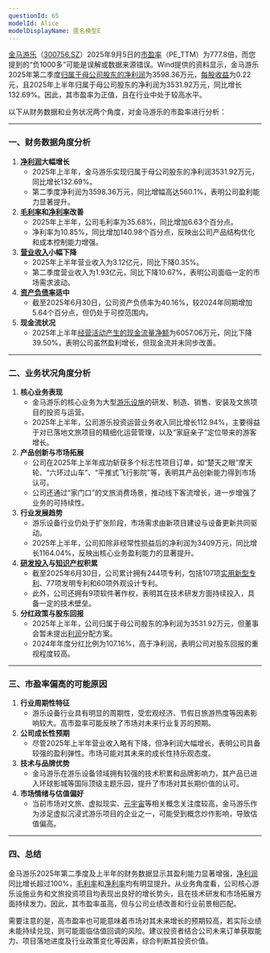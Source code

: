 ```yaml
---
questionId: 65
modelId: Alice
modelDisplayName: 匿名模型E
---
```

[金马游乐](windlocal://open?!CommandParam\(1400%2CWindCode%3D300756.SZ\)%27)（[300756.SZ](windlocal://open?!CommandParam\(1400%2CWindCode%3D300756.SZ\)%27)）2025年9月5日的[市盈率](windlocal://open?!CommandFunc\(ExecuteCmd\(CMDID%3D1601\)%3BAddSheet\(\)%3BSelectIndicator\(id%3D255284\)\)%27)（PE_TTM）为777.8倍，而您提到的“负1000多”可能是误解或数据来源错误。Wind提供的资料显示，金马游乐2025年第二季度[归属于母公司股东的净利润](windlocal://open?!CommandFunc\(ExecuteCmd\(CMDID%3D1601\)%3BAddSheet\(\)%3BSelectIndicator\(id%3D255873\)\)%27)为3598.36万元，[每股收益](windlocal://open?!CommandFunc\(ExecuteCmd\(CMDID%3D1601\)%3BAddSheet\(\)%3BSelectIndicator\(id%3D452133\)\)%27)为0.22元，且2025年上半年归属于母公司股东的净利润为3531.92万元，同比增长132.69%。因此，其市盈率为正值，且在行业中处于较高水平。

以下从财务数据和业务状况两个角度，对金马游乐的市盈率进行分析：

---

### 一、财务数据角度分析

1. **​[净利润](windlocal://open?!CommandFunc\(ExecuteCmd\(CMDID%3D1601\)%3BAddSheet\(\)%3BSelectIndicator\(id%3D255871\)\)%27)大幅增长​**
    - 2025年上半年，金马游乐实现归属于母公司股东的净利润3531.92万元，同比增长132.69%。
    - 第二季度净利润为3598.36万元，同比增幅高达560.1%，表明公司盈利能力显著提升。
2. **​[毛利率](windlocal://open?!CommandFunc\(ExecuteCmd\(CMDID%3D1601\)%3BAddSheet\(\)%3BSelectIndicator\(id%3D255487\)\)%27)和[净利率](windlocal://open?!CommandFunc\(ExecuteCmd\(CMDID%3D1601\)%3BAddSheet\(\)%3BSelectIndicator\(id%3D255486\)\)%27)改善​**
    - 2025年上半年，公司毛利率为35.68%，同比增加6.63个百分点。
    - 净利率为10.85%，同比增加140.98个百分点，反映出公司产品结构优化和成本控制能力增强。
3. **​[营业收入](windlocal://open?!CommandFunc\(ExecuteCmd\(CMDID%3D1601\)%3BAddSheet\(\)%3BSelectIndicator\(id%3D255842\)\)%27)小幅下降​**
    - 2025年上半年营业收入为3.12亿元，同比下降0.35%。
    - 第二季度营业收入为1.93亿元，同比下降10.67%，表明公司面临一定的市场需求波动。
4. **​[资产负债率](windlocal://open?!CommandFunc\(ExecuteCmd\(CMDID%3D1601\)%3BAddSheet\(\)%3BSelectIndicator\(id%3D255528\)\)%27)适中​**
    - 截至2025年6月30日，公司资产负债率为40.16%，较2024年同期增加5.64个百分点，但仍处于可控范围内。
5. **​现金流状况​**
    - 2025年上半年[经营活动产生的现金流量净额](windlocal://open?!CommandFunc\(ExecuteCmd\(CMDID%3D1601\)%3BAddSheet\(\)%3BSelectIndicator\(id%3D255891\)\)%27)为6057.06万元，同比下降39.50%，表明公司虽然盈利增长，但现金流并未同步改善。

---

### 二、业务状况角度分析

1. **​核心业务表现​**
    - 金马游乐的核心业务为大型[游乐设施](windlocal://open?!CommandParam\(7602%2Cid%3D143158%2CpageType%3Ddetail\)%27)的研发、制造、销售、安装及文旅项目的投资与运营。
    - 2025年上半年，公司游乐投资运营业务收入同比增长112.94%，主要得益于对已落地文旅项目的精细化运营管理，以及“家庭亲子”定位带来的游客增长。
2. **​产品创新与市场拓展​**
    - 公司在2025年上半年成功斩获多个标志性项目订单，如“楚天之眼”摩天轮、“六环过山车”、“平推式飞行影院”等，表明其产品创新能力得到市场认可。
    - 公司还通过“家门口”的文旅消费场景，推动线下客流增长，进一步增强了业务的可持续性。
3. **​行业发展趋势​**
    - 游乐设备行业仍处于扩张阶段，市场需求由新项目建设与设备更新共同驱动。
    - 2025年上半年，公司扣除非经常性损益后的净利润为3409万元，同比增长1164.04%，反映出核心业务盈利能力的显著提升。
4. **​[研发投入](windlocal://open?!CommandFunc\(ExecuteCmd\(CMDID%3D1601\)%3BAddSheet\(\)%3BSelectIndicator\(id%3D603359\)\)%27)与[知识产权](windlocal://open?!CommandParam\(26003%2CCmdName%3DHQCMD_STOCKLIST%2Cdisableuppercase%2CParam%3D1000011411000000\)%27)积累​**
    - 截至2025年6月30日，公司累计拥有244项专利，包括107项[实用新型专利](windlocal://open?!CommandParam\(7602%2Cid%3D145467%2CpageType%3Ddetail\)%27)、77项发明专利和60项外观设计专利。
    - 此外，公司还拥有9项软件著作权，表明其在技术研发方面持续投入，具备一定的技术壁垒。
5. **​分红政策与股东回报​**
    - 2025年上半年，公司归属于母公司股东的净利润为3531.92万元，但董事会暂未提出[利润](windlocal://open?!CommandFunc\(ExecuteCmd\(CMDID%3D1601\)%3BAddSheet\(\)%3BSelectIndicator\(id%3D255871\)\)%27)分配方案。
    - 2024年年度分红比例为107.16%，高于净利润，表明公司对股东回报的重视程度较高。

---

### 三、市盈率偏高的可能原因

1. **​行业周期性特征​**
    - 游乐设备行业具有明显的周期性，受宏观经济、节假日旅游热度等因素影响较大。高市盈率可能反映了市场对未来行业复苏的预期。
2. **​公司成长性预期​**
    - 尽管2025年上半年营业收入略有下降，但净利润大幅增长，表明公司具备较强的盈利弹性。市场可能对其未来的成长性持乐观态度。
3. **​技术与品牌优势​**
    - 金马游乐在游乐设备领域拥有较强的技术积累和品牌影响力，其产品已进入环球影城等国际顶级主题乐园，提升了市场对其长期价值的认可。
4. **​市场情绪与估值偏好​**
    - 当前市场对文旅、虚拟现实、[元宇宙](windlocal://open?!CommandParam\(26003%2CCmdName%3DHQCMD_STOCKLIST%2Cdisableuppercase%2CParam%3D1000030189000000\)%27)等相关概念关注度较高，金马游乐作为涉足虚拟沉浸式游乐项目的企业之一，可能受到概念炒作影响，导致估值偏高。

---

### 四、总结

金马游乐2025年第二季度及上半年的财务数据显示其盈利能力显著增强，[净利润](windlocal://open?!CommandFunc\(ExecuteCmd\(CMDID%3D1601\)%3BAddSheet\(\)%3BSelectIndicator\(id%3D84959\)\)%27)同比增长超过100%，[毛利率](windlocal://open?!CommandFunc\(ExecuteCmd\(CMDID%3D1601\)%3BAddSheet\(\)%3BSelectIndicator\(id%3D84342\)\)%27)和[净利率](windlocal://open?!CommandFunc\(ExecuteCmd\(CMDID%3D1601\)%3BAddSheet\(\)%3BSelectIndicator\(id%3D84341\)\)%27)均有明显提升。从业务角度看，公司核心游乐设施业务和文旅投资项目均表现出良好的增长势头，且在技术研发和市场拓展方面持续发力。因此，其市盈率虽高，但与公司业绩改善和行业前景相匹配。

需要注意的是，高市盈率也可能意味着市场对其未来增长的预期较高，若实际业绩未能持续兑现，则可能面临估值回调的风险。建议投资者结合公司未来订单获取能力、项目落地进度及行业政策变化等因素，综合判断其投资价值。